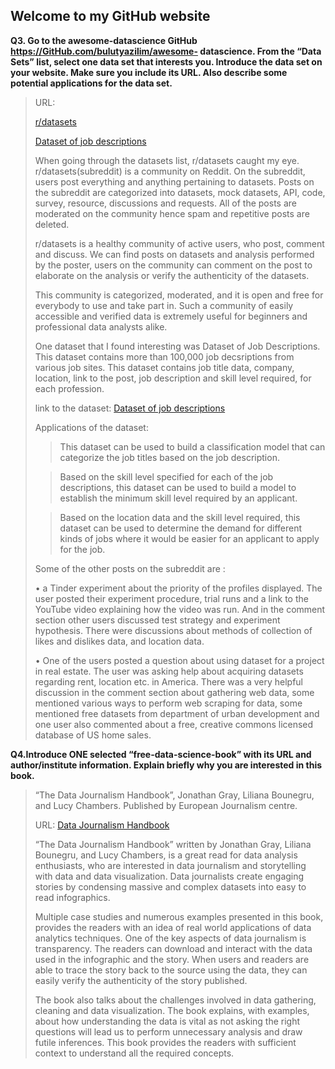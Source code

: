 
## Welcome to my GitHub website

**Q3. Go to the awesome-datascience GitHub https://GitHub.com/bulutyazilim/awesome-
datascience. From the “Data Sets” list, select one data set that interests you. Introduce
the data set on your website. Make sure you include its URL. Also describe some
potential applications for the data set.**
> 
>URL: 
>
>[r/datasets](https://www.reddit.com/r/datasets/)
>
>[Dataset of job descriptions](https://drive.google.com/drive/folders/1XxNuhiei5taFR6gziofYAx0oWfGeV7y9)
>
>When going through the datasets list, r/datasets caught my eye. r/datasets(subreddit) is a community on Reddit. On the subreddit, users post everything and anything pertaining to datasets. 
>Posts on the subreddit are categorized into datasets, mock datasets, API, code, survey, resource, discussions and requests. All of the posts are moderated on the community hence spam and repetitive posts are deleted. 
>
>r/datasets is a healthy community of active users, who post, comment and discuss. We can find posts on datasets and analysis performed by the poster, users on the community can comment on the post to elaborate on the analysis or verify the authenticity of the datasets. 
>
>This community is categorized, moderated, and it is open and free for everybody to use and take part in. Such a community of easily accessible and verified data is extremely useful for beginners and professional data analysts alike.
>
>One dataset that I found interesting was Dataset of Job Descriptions. This dataset contains more than 100,000 job decsriptions from various job sites. This dataset contains job title data, company, location, link to the post, job description and skill level required, for each profession. 
>
>link to the dataset: [Dataset of job descriptions](https://drive.google.com/drive/folders/1XxNuhiei5taFR6gziofYAx0oWfGeV7y9)
>
>Applications of the dataset: 
>
>>   This dataset can be used to build a classification model that can categorize the job titles based on the job description. 
>
>>   Based on the skill level specified for each of the job descriptions, this dataset can be used to build a model to establish the minimum skill level required by      an applicant.
>
>>   Based on the location data and the skill level required, this dataset can be used to determine the demand for different kinds of jobs where it would be easier      for an applicant to apply for the job.
>
>Some of the other posts on the subreddit are : 
>
>•	a Tinder experiment about the priority of the profiles displayed. The user posted their experiment procedure, trial runs and a link to the YouTube video explaining how the video was run. And in the comment section other users discussed test strategy and experiment hypothesis. There were discussions about methods of collection of likes and dislikes data, and location data.
>	 
>•	One of the users posted a question about using dataset for a project in real estate. The user was asking help about acquiring datasets regarding rent, location etc. in America. There was a very helpful discussion in the comment section about gathering web data, some mentioned various ways to perform web scraping for data, some mentioned free datasets from department of urban development and one user also commented about a free, creative commons licensed database of US home sales.

**Q4.Introduce ONE selected “free-data-science-book” with its URL and author/institute
information. Explain briefly why you are interested in this book.**
>
>“The Data Journalism Handbook”, Jonathan Gray, Liliana Bounegru, and Lucy Chambers. Published by European Journalism centre.
>
>URL: [Data Journalism Handbook](https://datajournalism.com/read/handbook/one)
>
>“The Data Journalism Handbook” written by Jonathan Gray, Liliana Bounegru, and Lucy Chambers, is a great read for data analysis enthusiasts, who are interested in data journalism and storytelling with data and data visualization. Data journalists create engaging stories by condensing massive and complex datasets into easy to read infographics.  
> 
>Multiple case studies and numerous examples presented in this book, provides the readers with an idea of real world applications of data analytics techniques. One of the key aspects of data journalism is transparency. The readers can download and interact with the data used in the infographic and the story. When users and readers are able to trace the story back to the source using the data, they can easily verify the authenticity of the story published. 
> 
>The book also talks about the challenges involved in data gathering, cleaning and data visualization. The book explains, with examples, about how understanding the data is vital as not asking the right questions will lead us to perform unnecessary analysis and draw futile inferences. This book provides the readers with sufficient context to understand all the required concepts.
